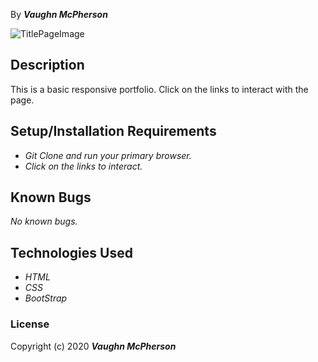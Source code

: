 


By _**Vaughn McPherson**_


![TitlePageImage](https://encrypted-tbn0.gstatic.com/images?q=tbn%3AANd9GcQrcCs02TFEcqPQdtbYGLu1BVT4QYfFtetNoZa1QXrpl43IymlG&usqp=CAU)


## Description
This is a basic responsive portfolio. Click on the links to interact with the page.


## Setup/Installation Requirements
* _Git Clone and run your primary browser._
* _Click on the links to interact._

## Known Bugs
_No known bugs._


## Technologies Used
* _HTML_
* _CSS_
* _BootStrap_




### License
Copyright (c) 2020 **_Vaughn McPherson_**
